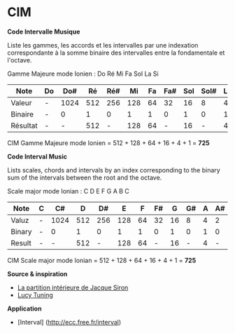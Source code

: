 # CIM

**Code Intervalle Musique**

Liste les gammes, les accords et les intervalles par une indexation correspondante à la somme binaire des intervalles entre la fondamentale et l'octave.

Gamme Majeure mode Ionien : Do Ré Mi Fa Sol La Si

|Note|Do|Do#|Ré|Ré#|Mi|Fa|Fa#|Sol|Sol#|La|La#|Si|Do|
|-|-|-|-|-|-|-|-|-|-|-|-|-|-|
|Valeur|-|1024|512|256|128|64|32|16|8|4|2|1|-|
|Binaire|-|0|1|0|1|1|0|1|0|1|0|1|-|
|Résultat|-|-|512|-|128|64|-|16|-|4|-|1|-|

CIM Gamme Majeure mode Ionien = 512 + 128 + 64 + 16 + 4 + 1 = **725**


**Code Interval Music**

Lists scales, chords and intervals by an index corresponding to the binary sum of the intervals between the root and the octave.

Scale major mode Ionian : C D E F G A B C

|Note|C|C#|D|D#|E|F|F#|G|G#|A|A#|B|C|
|-|-|-|-|-|-|-|-|-|-|-|-|-|-|
|Valuz|-|1024|512|256|128|64|32|16|8|4|2|1|-|
|Binary|-|0|1|0|1|1|0|1|0|1|0|1|-|
|Result|-|-|512|-|128|64|-|16|-|4|-|1|-|

CIM Scale major mode Ionian = 512 + 128 + 64 + 16 + 4 + 1 = **725**

**Source & inspiration**
+ [La partition intérieure de Jacque Siron](https://www.siron.name/livres_PI.html)
+ [Lucy Tuning](https://www.lucytune.com/scales/)

**Application**
+ [Interval] (http://ecc.free.fr/interval)
